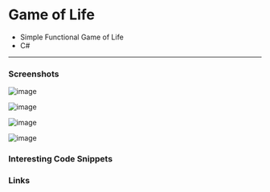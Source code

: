 # Game of Life

- Simple Functional Game of Life
- C#  

---  
### Screenshots  
<!--screenshot-->

![image](https://github.com/IxI-Enki/ginf_projects/assets/138018029/dc8e8088-c5b5-430b-a59f-77a3f1b933c0)  

![image](https://github.com/IxI-Enki/ginf_projects/assets/138018029/9d83c01f-e603-47a8-97e4-bfb0c72f615e)   

![image](https://github.com/IxI-Enki/ginf_projects/assets/138018029/702b39bf-1e4b-4cef-91b8-b54d679689fe)  


![image](https://github.com/IxI-Enki/ginf_projects/assets/138018029/4400e063-6202-433f-9e18-052b45441293)   

### Interesting Code Snippets    
<!--snippet-->
### Links  
<!--link-->
